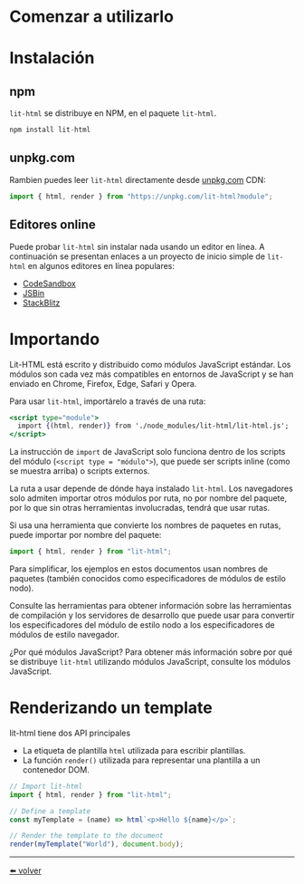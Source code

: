 # Comenzar a utilizarlo

# Instalación

## npm

`lit-html` se distribuye en NPM, en el paquete `lit-html`.

```jsx
npm install lit-html
```

## unpkg.com

Rambien puedes leer `lit-html` directamente desde [unpkg.com](http://unpkg.com/) CDN:

```jsx
import { html, render } from "https://unpkg.com/lit-html?module";
```

## Editores online

Puede probar `lit-html` sin instalar nada usando un editor en línea. A continuación se presentan enlaces a un proyecto de inicio simple de `lit-html` en algunos editores en línea populares:

- [CodeSandbox](https://codesandbox.io/s/wq2wm73o28)
- [JSBin](https://jsbin.com/nahocaq/1/edit?html,output)
- [StackBlitz](https://stackblitz.com/edit/js-pku9ae?file=index.js)

# Importando

Lit-HTML está escrito y distribuido como módulos JavaScript estándar. Los módulos son cada vez más compatibles en entornos de JavaScript y se han enviado en Chrome, Firefox, Edge, Safari y Opera.

Para usar `lit-html`, importárelo a través de una ruta:

```jsx
<script type="module">
  import {(html, render)} from './node_modules/lit-html/lit-html.js'; ...
</script>
```

La instrucción de `import` de JavaScript solo funciona dentro de los scripts del módulo (`<script type = "módulo">`), que puede ser scripts inline (como se muestra arriba) o scripts externos.

La ruta a usar depende de dónde haya instalado `lit-html`. Los navegadores solo admiten importar otros módulos por ruta, no por nombre del paquete, por lo que sin otras herramientas involucradas, tendrá que usar rutas.

Si usa una herramienta que convierte los nombres de paquetes en rutas, puede importar por nombre del paquete:

```jsx
import { html, render } from "lit-html";
```

Para simplificar, los ejemplos en estos documentos usan nombres de paquetes (también conocidos como especificadores de módulos de estilo nodo).

Consulte las herramientas para obtener información sobre las herramientas de compilación y los servidores de desarrollo que puede usar para convertir los especificadores del módulo de estilo nodo a los especificadores de módulos de estilo navegador.

¿Por qué módulos JavaScript? Para obtener más información sobre por qué se distribuye `lit-html` utilizando módulos JavaScript, consulte los módulos JavaScript.

# Renderizando un template

lit-html tiene dos API principales

- La etiqueta de plantilla `html` utilizada para escribir plantillas.
- La función `render()` utilizada para representar una plantilla a un contenedor DOM.

```jsx
// Import lit-html
import { html, render } from "lit-html";

// Define a template
const myTemplate = (name) => html`<p>Hello ${name}</p>`;

// Render the template to the document
render(myTemplate("World"), document.body);
```

---

[⬅️ volver](https://github.com/VictorHugoAguilar/javascript-interview-questions-explained/blob/main/theory-lit-element/readme.md)
